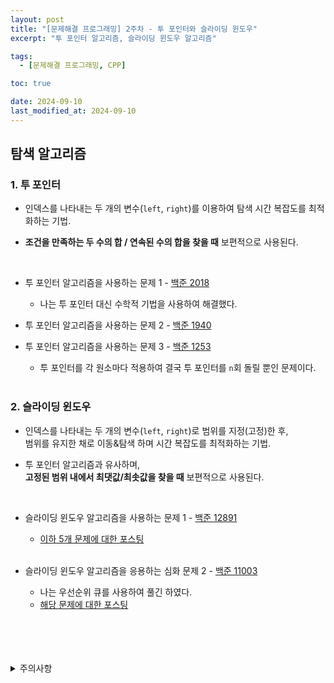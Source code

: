 ```yaml
---
layout: post
title: "[문제해결 프로그래밍] 2주차 - 투 포인터와 슬라이딩 윈도우"
excerpt: "투 포인터 알고리즘, 슬라이딩 윈도우 알고리즘"

tags:
  - [문제해결 프로그래밍, CPP]

toc: true

date: 2024-09-10
last_modified_at: 2024-09-10
---
```

## 탐색 알고리즘
### 1. 투 포인터
- 인덱스를 나타내는 두 개의 변수(`left`, `right`)를 이용하여 탐색 시간 복잡도를 최적화하는 기법.

- **조건을 만족하는 두 수의 합 / 연속된 수의 합을 찾을 때** 보편적으로 사용된다.  

<br>

- 투 포인터 알고리즘을 사용하는 문제 1 - [백준 2018][def]  
  - 나는 투 포인터 대신 수학적 기법을 사용하여 해결했다.  

- 투 포인터 알고리즘을 사용하는 문제 2 - [백준 1940][def2]  

- 투 포인터 알고리즘을 사용하는 문제 3 - [백준 1253][def3]  
  - 투 포인터를 각 원소마다 적용하여 결국 투 포인터를 `n`회 돌릴 뿐인 문제이다.  

  <br>

### 2. 슬라이딩 윈도우
- 인덱스를 나타내는 두 개의 변수(`left`, `right`)로 범위를 지정(고정)한 후,  
범위를 유지한 채로 이동&탐색 하며 시간 복잡도를 최적화하는 기법.  

- 투 포인터 알고리즘과 유사하며,  
**고정된 범위 내에서 최댓값/최솟값을 찾을 때** 보편적으로 사용된다.  

<br>

- 슬라이딩 윈도우 알고리즘을 사용하는 문제 1 - [백준 12891][def4]  

  - [이하 5개 문제에 대한 포스팅][def6]  
  
  <br>

- 슬라이딩 윈도우 알고리즘을 응용하는 심화 문제 2 - [백준 11003][def5]  
  - 나는 우선순위 큐를 사용하여 풀긴 하였다.  
  - [해당 문제에 대한 포스팅][def7]

<br>
<br>
<br>
<br>
<details>
<summary>주의사항</summary>
<div markdown="1">

이 포스팅은 강원대학교 이다영 교수님의 문제해결 프로그래밍 수업을 들으며 내용을 정리 한 것입니다.  
수업 내용에 대한 저작권은 교수님께 있으니,  
다른 곳으로의 무분별한 내용 복사를 자제해 주세요.

</div>
</details>

[def]: https://www.acmicpc.net/problem/2018
[def2]: https://www.acmicpc.net/problem/1940
[def3]: https://www.acmicpc.net/problem/1253
[def4]: https://www.acmicpc.net/problem/12891
[def5]: https://www.acmicpc.net/problem/11003
[def6]: https://orbit3230.github.io/2024/09/10/Daily_Backjoon/
[def7]: https://orbit3230.github.io/2024/06/28/Daily_Backjoon/